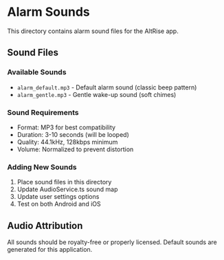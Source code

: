 # Alarm Sounds

This directory contains alarm sound files for the AltRise app.

## Sound Files

### Available Sounds
- `alarm_default.mp3` - Default alarm sound (classic beep pattern)
- `alarm_gentle.mp3` - Gentle wake-up sound (soft chimes)

### Sound Requirements
- Format: MP3 for best compatibility
- Duration: 3-10 seconds (will be looped)
- Quality: 44.1kHz, 128kbps minimum
- Volume: Normalized to prevent distortion

### Adding New Sounds
1. Place sound files in this directory
2. Update AudioService.ts sound map
3. Update user settings options
4. Test on both Android and iOS

## Audio Attribution
All sounds should be royalty-free or properly licensed.
Default sounds are generated for this application.
